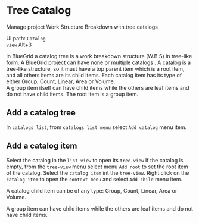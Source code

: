 # Tree Catalog

<card-summary>Manage project Work Structure Breakdown with tree catalogs</card-summary>
<tldr>
    <p>UI path: <ui-path><code>Catalog view</code> <shortcut>Alt+3</shortcut></ui-path></p>
</tldr>

In BlueGrid a catalog tree is a work breakdown structure (W.B.S) in tree-like form. A BlueGrid project can have none or multiple catalogs .
A catalog is a tree-like structure, so it must have a top parent item which is a root item, and all others items are its child items. Each catalog item has its type of either Group, Count, Linear, Area or Volume.  
A group item itself can have child items while the others are leaf items and do not have child items. The root item is a group item.

## Add a catalog tree
<procedure>
<step>
In <code>catalogs list</code>, from <code>catalogs list menu</code> select <code>Add catalog</code> menu item.
</step>

</procedure>

## Add a catalog item
<procedure>
<step>
Select the catalog in the <code>list view</code> to open its <code>tree-view</code>
</step>
<step>
If the catalog is empty, from the <code>tree-view</code> menu select menu <code>Add root</code> to set the root item of the catalog.
</step>
<step>
Select the <code>catalog item</code> int the <code>tree-view</code>.
</step>
<step>
Right click on the <code>catalog item</code> to open the <code>context menu</code> and select <code>Add child</code> menu item.
</step>
<note>
<p>A catalog child item can be of any type: Group, Count, Linear, Area or Volume.</p>
<p>
A group item can have child items while the others are leaf items and do not have child items.
</p>
</note>
</procedure>

